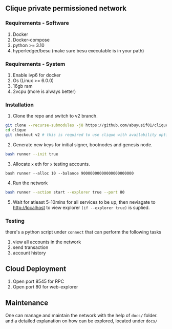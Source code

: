 
## Clique private permissioned network

### Requirements - Software
1. Docker
2. Docker-compose
3. python >= 3.10
4. hyperledger/besu (make sure besu executable is in your path)

### Requirements - System
1. Enable ivp6 for docker
2. Os (Linux >= 6.0.0)
3. 16gb ram
4. 2vcpu (more is always better)

### Installation

1. Clone the repo and switch to v2 branch.

```bash
git clone --recurse-submodules -j8 https://github.com/abuyusif01/clique clique
cd clique
git checkout v2 # this is required to use clique with availability option
```

2. Generate new keys for initial signer, bootnodes and genesis node.

```bash
bash runner --init true
```

3. Allocate  `x` eth for `x` testing accounts.
```
bash runner --alloc 10 --balance 90000000000000000000000
```
4. Run the network

```bash
bash runner --action start --explorer true --port 80
```

5. Wait for atleast 5-10mins for all services to be up, then neviagate to <http://localhost> to view explorer `(if --explorer true)` is suplied. 


### Testing
there's a python script under `connect` that can perform the following tasks

1. view all accounts in the network
2. send transaction
3. account history



## Cloud Deployment

1. Open port 8545 for RPC
2. Open port 80 for web-explorer


## Maintenance

One can manage and maintain the network with the help of `docs/` folder. and a detailed explanation on how can be explored, located under `docs/`
